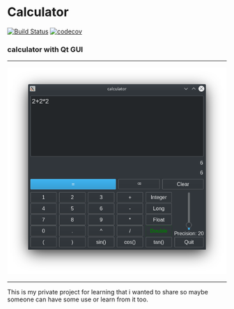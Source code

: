 # Calculator
[![Build Status](https://travis-ci.org/Szwendacz99/Calculator.svg?branch=main)](https://travis-ci.org/Szwendacz99/Calculator)
[![codecov](https://codecov.io/gh/Szwendacz99/Calculator/branch/main/graph/badge.svg?token=N48MGVQL1V)](https://codecov.io/gh/Szwendacz99/Calculator)

### calculator with Qt GUI  

-----  

![Alt text](screen.png?raw=true "Screenshot taken on KDE Plasma")

-----

This is my private project for learning 
that i wanted to share so maybe someone can have some use or learn from it
too. 
